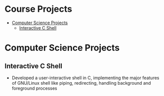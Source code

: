 Course Projects
=========

<!--ts-->
   * [Computer Science Projects](#computer-science-projects)
     * [Interactive C Shell](#interactive-c-shell)
<!--te-->

Computer Science Projects
=================

Interactive C Shell
-----

* Developed a user-interactive shell in C, implementing the major features of GNU/Linux shell like piping, redirecting, handling background and foreground processes



